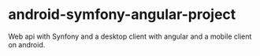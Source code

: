 # android-symfony-angular-project
Web api with Synfony and a desktop client with angular and a mobile client on android.
